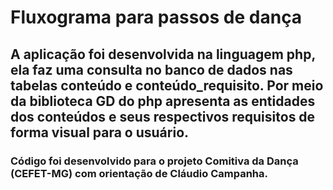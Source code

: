 # Fluxograma para passos de dança

## A aplicação foi desenvolvida na linguagem php, ela faz uma consulta no banco de dados nas tabelas conteúdo e conteúdo_requisito. Por meio da biblioteca GD do php apresenta as entidades dos conteúdos e seus respectivos requisitos de forma visual para o usuário.

### Código foi desenvolvido para o projeto Comitiva da Dança (CEFET-MG) com orientação de Cláudio Campanha.
